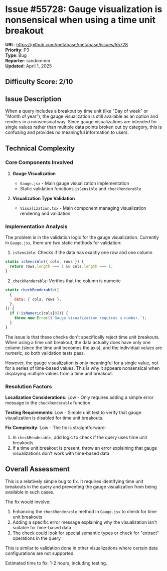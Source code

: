 # Issue #55728: Gauge visualization is nonsensical when using a time unit breakout

**URL**: https://github.com/metabase/metabase/issues/55728  
**Priority**: P3  
**Type**: Bug  
**Reporter**: randommm  
**Updated**: April 1, 2025

## Difficulty Score: 2/10

## Issue Description
When a query includes a breakout by time unit (like "Day of week" or "Month of year"), the gauge visualization is still available as an option and renders in a nonsensical way. Since gauge visualizations are intended for single values rather than multiple data points broken out by category, this is confusing and provides no meaningful information to users.

## Technical Complexity

### Core Components Involved
1. **Gauge Visualization**
   - `Gauge.jsx` - Main gauge visualization implementation
   - Static validation functions `isSensible` and `checkRenderable`

2. **Visualization Type Validation**
   - `Visualization.tsx` - Main component managing visualization rendering and validation

### Implementation Analysis
The problem is in the validation logic for the gauge visualization. Currently in `Gauge.jsx`, there are two static methods for validation:

1. `isSensible`: Checks if the data has exactly one row and one column
```javascript
static isSensible({ cols, rows }) {
  return rows.length === 1 && cols.length === 1;
}
```

2. `checkRenderable`: Verifies that the column is numeric
```javascript
static checkRenderable([
  {
    data: { cols, rows },
  },
]) {
  if (!isNumeric(cols[0])) {
    throw new Error(t`Gauge visualization requires a number.`);
  }
}
```

The issue is that these checks don't specifically reject time unit breakouts. When using a time unit breakout, the data actually does have only one column (since the time unit becomes the axis), and the individual values are numeric, so both validation tests pass.

However, the gauge visualization is only meaningful for a single value, not for a series of time-based values. This is why it appears nonsensical when displaying multiple values from a time unit breakout.

### Resolution Factors

**Localization Considerations**: Low - Only requires adding a simple error message to the `checkRenderable` function.

**Testing Requirements**: Low - Simple unit test to verify that gauge visualization is disabled for time unit breakouts.

**Fix Complexity**: Low - The fix is straightforward:
1. In `checkRenderable`, add logic to check if the query uses time unit breakouts
2. If a time unit breakout is present, throw an error explaining that gauge visualizations don't work with time-based data

## Overall Assessment
This is a relatively simple bug to fix. It requires identifying time unit breakouts in the query and preventing the gauge visualization from being available in such cases.

The fix would involve:
1. Enhancing the `checkRenderable` method in `Gauge.jsx` to check for time unit breakouts
2. Adding a specific error message explaining why the visualization isn't suitable for time-based data
3. The check could look for special semantic types or check for "extract" operations in the query

This is similar to validation done in other visualizations where certain data configurations are not supported.

Estimated time to fix: 1-2 hours, including testing.